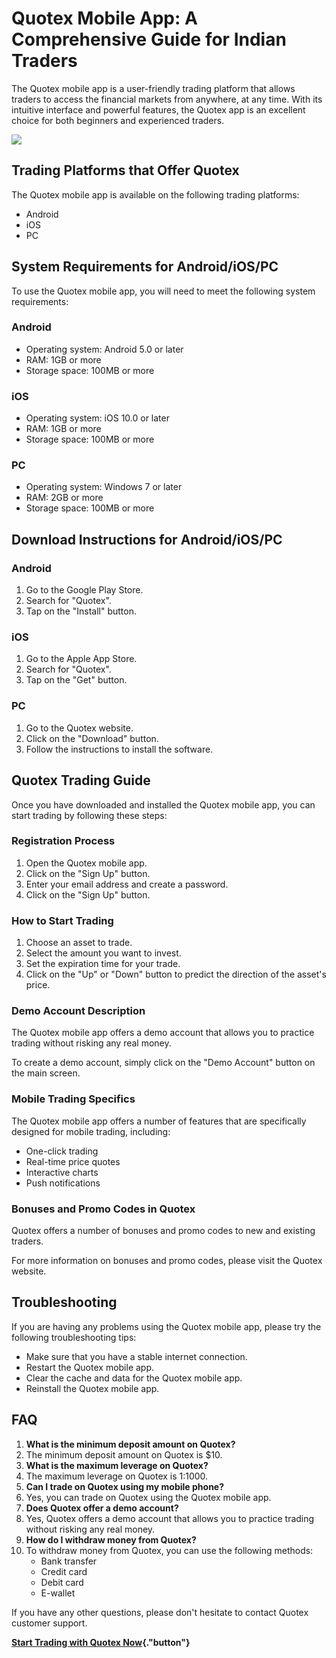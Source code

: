 # Quotex Mobile App: A Comprehensive Guide for Indian Traders

The Quotex mobile app is a user-friendly trading platform that allows
traders to access the financial markets from anywhere, at any time. With
its intuitive interface and powerful features, the Quotex app is an
excellent choice for both beginners and experienced traders.

[![](https://static.quotex.io/files/5_en/300_250.jpg)](https://traff.sbs/brokerqxsignupf)

## Trading Platforms that Offer Quotex

The Quotex mobile app is available on the following trading platforms:

-   Android
-   iOS
-   PC

## System Requirements for Android/iOS/PC

To use the Quotex mobile app, you will need to meet the following system
requirements:

### Android

-   Operating system: Android 5.0 or later
-   RAM: 1GB or more
-   Storage space: 100MB or more

### iOS

-   Operating system: iOS 10.0 or later
-   RAM: 1GB or more
-   Storage space: 100MB or more

### PC

-   Operating system: Windows 7 or later
-   RAM: 2GB or more
-   Storage space: 100MB or more

## Download Instructions for Android/iOS/PC

### Android

1.  Go to the Google Play Store.
2.  Search for "Quotex".
3.  Tap on the "Install" button.

### iOS

1.  Go to the Apple App Store.
2.  Search for "Quotex".
3.  Tap on the "Get" button.

### PC

1.  Go to the Quotex website.
2.  Click on the "Download" button.
3.  Follow the instructions to install the software.

## Quotex Trading Guide

Once you have downloaded and installed the Quotex mobile app, you can
start trading by following these steps:

### Registration Process

1.  Open the Quotex mobile app.
2.  Click on the "Sign Up" button.
3.  Enter your email address and create a password.
4.  Click on the "Sign Up" button.

### How to Start Trading

1.  Choose an asset to trade.
2.  Select the amount you want to invest.
3.  Set the expiration time for your trade.
4.  Click on the "Up" or "Down" button to predict the
    direction of the asset\'s price.

### Demo Account Description

The Quotex mobile app offers a demo account that allows you to practice
trading without risking any real money.

To create a demo account, simply click on the "Demo Account"
button on the main screen.

### Mobile Trading Specifics

The Quotex mobile app offers a number of features that are specifically
designed for mobile trading, including:

-   One-click trading
-   Real-time price quotes
-   Interactive charts
-   Push notifications

### Bonuses and Promo Codes in Quotex

Quotex offers a number of bonuses and promo codes to new and existing
traders.

For more information on bonuses and promo codes, please visit the Quotex
website.

## Troubleshooting

If you are having any problems using the Quotex mobile app, please try
the following troubleshooting tips:

-   Make sure that you have a stable internet connection.
-   Restart the Quotex mobile app.
-   Clear the cache and data for the Quotex mobile app.
-   Reinstall the Quotex mobile app.

## FAQ

1.  **What is the minimum deposit amount on Quotex?**
2.  The minimum deposit amount on Quotex is \$10.
3.  **What is the maximum leverage on Quotex?**
4.  The maximum leverage on Quotex is 1:1000.
5.  **Can I trade on Quotex using my mobile phone?**
6.  Yes, you can trade on Quotex using the Quotex mobile app.
7.  **Does Quotex offer a demo account?**
8.  Yes, Quotex offers a demo account that allows you to practice
    trading without risking any real money.
9.  **How do I withdraw money from Quotex?**
10. To withdraw money from Quotex, you can use the following methods:
    -   Bank transfer
    -   Credit card
    -   Debit card
    -   E-wallet

If you have any other questions, please don\'t hesitate to contact
Quotex customer support.

**[Start Trading with Quotex
Now](\%22https://traff.sbs/quotexonelink\%22){."button"}**

